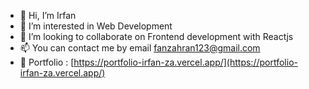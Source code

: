 - 👋 Hi, I’m Irfan
- 👀 I’m interested in Web Development 
- 💞️ I’m looking to collaborate on Frontend development with Reactjs
- 📫 You can contact me by email fanzahran123@gmail.com
- 💌 Portfolio : [https://portfolio-irfan-za.vercel.app/](https://portfolio-irfan-za.vercel.app/)

<!---
irfan-za/irfan-za is a ✨ special ✨ repository because its `README.md` (this file) appears on your GitHub profile.
You can click the Preview link to take a look at your changes.
--->
